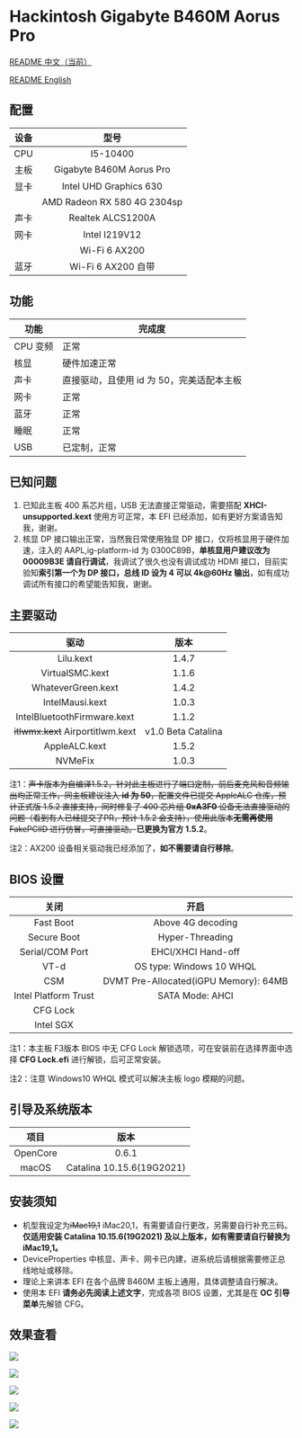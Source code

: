 # Hackintosh Gigabyte B460M Aorus Pro

[README 中文（当前）](https://github.com/VanXNF/Hackintosh-Gigabyte-B460M-Aorus-Pro#readme)

[README English](https://github.com/VanXNF/Hackintosh-Gigabyte-B460M-Aorus-Pro/blob/master/README_EN.md)

## 配置

| 设备 |            型号             |
| :--: | :-------------------------: |
| CPU  |          I5-10400           |
| 主板 |  Gigabyte B460M Aorus Pro   |
| 显卡 |   Intel UHD Graphics 630    |
|      | AMD Radeon RX 580 4G 2304sp |
| 声卡 |      Realtek ALCS1200A      |
| 网卡 |        Intel I219V12        |
|      |        Wi-Fi 6 AX200        |
| 蓝牙 |     Wi-Fi 6 AX200 自带      |

## 功能

| 功能     | 完成度                                    |
| -------- | ----------------------------------------- |
| CPU 变频 | 正常                                      |
| 核显     | 硬件加速正常                              |
| 声卡     | 直接驱动，且使用 id 为 50，完美适配本主板 |
| 网卡     | 正常                                      |
| 蓝牙     | 正常                                      |
| 睡眠     | 正常                                      |
| USB      | 已定制，正常                              |

## 已知问题

1. 已知此主板 400 系芯片组，USB 无法直接正常驱动，需要搭配 **XHCI-unsupported.kext** 使用方可正常，本 EFI 已经添加，如有更好方案请告知我，谢谢。
2. 核显 DP 接口输出正常，当然我日常使用独显 DP 接口，仅将核显用于硬件加速，注入的 AAPL,ig-platform-id 为 0300C89B，**单核显用户建议改为 00009B3E 请自行调试**，我调试了很久也没有调试成功 HDMI 接口，目前实验知**索引第一个为 DP 接口，总线 ID 设为 4 可以 4k@60Hz 输出**，如有成功调试所有接口的希望能告知我，谢谢。

## 主要驱动

|               驱动                |        版本        |
| :-------------------------------: | :----------------: |
|             Lilu.kext             |       1.4.7        |
|          VirtualSMC.kext          |       1.1.6        |
|        WhateverGreen.kext         |       1.4.2        |
|          IntelMausi.kext          |       1.0.3        |
|    IntelBluetoothFirmware.kext    |       1.1.2        |
| ~~itlwmx.kext~~ Airportitlwm.kext | v1.0 Beta Catalina |
|           AppleALC.kext           |       1.5.2        |
|              NVMeFix              |       1.0.3        |

注1：~~声卡版本为自编译1.5.2，针对此主板进行了端口定制，前后麦克风和音频输出均正常工作，同主板建议注入 **id 为 50**，配置文件已提交 AppleALC 仓库，预计正式版 1.5.2 直接支持，同时修复了 400 芯片组 **0xA3F0** 设备无法直接驱动的问题（看到有人已经提交了PR，预计 1.5.2 会支持），使用此版本**无需再使用** FakePCIID 进行仿冒，可直接驱动。~~**已更换为官方 1.5.2**。

注2：AX200 设备相关驱动我已经添加了，**如不需要请自行移除**。

## BIOS 设置

|         关闭         |                 开启                  |
| :------------------: | :-----------------------------------: |
|      Fast Boot       |           Above 4G decoding           |
|     Secure Boot      |            Hyper-Threading            |
|   Serial/COM Port    |          EHCI/XHCI Hand-off           |
|         VT-d         |       OS type: Windows 10 WHQL        |
|         CSM          | DVMT Pre-Allocated(iGPU Memory): 64MB |
| Intel Platform Trust |            SATA Mode: AHCI            |
|       CFG Lock       |                                       |
|      Intel SGX       |                                       |

注1：本主板 F3版本 BIOS 中无 CFG Lock 解锁选项，可在安装前在选择界面中选择 **CFG Lock.efi** 进行解锁，后可正常安装。

注2：注意 Windows10 WHQL 模式可以解决主板 logo 模糊的问题。

## 引导及系统版本

|   项目   |           版本            |
| :------: | :-----------------------: |
| OpenCore |           0.6.1           |
|  macOS   | Catalina 10.15.6(19G2021) |

## 安装须知

- 机型我设定为~~iMac19,1~~ iMac20,1，有需要请自行更改，另需要自行补充三码。**仅适用安装 Catalina 10.15.6(19G2021) 及以上版本，如有需要请自行替换为 iMac19,1。**
- DeviceProperties 中核显、声卡、网卡已内建，进系统后请根据需要修正总线地址或移除。
- 理论上来讲本 EFI 在各个品牌 B460M 主板上通用，具体调整请自行解决。
- 使用本 EFI **请务必先阅读上述文字**，完成各项 BIOS 设置，尤其是在 **OC 引导菜单**先解锁 CFG。

## 效果查看

![](https://github.com/VanXNF/Hackintosh-Gigabyte-B460M-Aorus-Pro/raw/master/Images/Desktop.png)

![](https://github.com/VanXNF/Hackintosh-Gigabyte-B460M-Aorus-Pro/raw/master/Images/macOS.png)

![](https://github.com/VanXNF/Hackintosh-Gigabyte-B460M-Aorus-Pro/raw/master/Images/codec.png)

![](https://github.com/VanXNF/Hackintosh-Gigabyte-B460M-Aorus-Pro/raw/master/Images/Mic.png)

![](https://github.com/VanXNF/Hackintosh-Gigabyte-B460M-Aorus-Pro/raw/master/Images/Output.png)